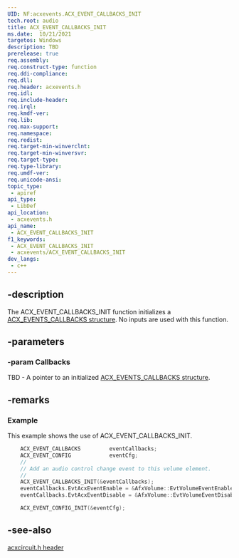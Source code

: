 ```yaml
---
UID: NF:acxevents.ACX_EVENT_CALLBACKS_INIT
tech.root: audio
title: ACX_EVENT_CALLBACKS_INIT
ms.date:  10/21/2021
targetos: Windows
description: TBD
prerelease: true
req.assembly: 
req.construct-type: function
req.ddi-compliance: 
req.dll: 
req.header: acxevents.h
req.idl: 
req.include-header: 
req.irql: 
req.kmdf-ver: 
req.lib: 
req.max-support: 
req.namespace: 
req.redist: 
req.target-min-winverclnt: 
req.target-min-winversvr: 
req.target-type: 
req.type-library: 
req.umdf-ver: 
req.unicode-ansi: 
topic_type:
 - apiref
api_type:
 - LibDef
api_location:
 - acxevents.h
api_name:
 - ACX_EVENT_CALLBACKS_INIT
f1_keywords:
 - ACX_EVENT_CALLBACKS_INIT
 - acxevents/ACX_EVENT_CALLBACKS_INIT
dev_langs:
 - c++
---
```


## -description

The ACX_EVENT_CALLBACKS_INIT function initializes a [ACX_EVENTS_CALLBACKS structure](ns-acxevents-acx_event_callbacks.md). No inputs are used with this function.


## -parameters

### -param Callbacks

TBD - A pointer to an initialized [ACX_EVENTS_CALLBACKS structure](ns-acxevents-acx_event_callbacks.md).

## -remarks

### Example

This example shows the use of ACX_EVENT_CALLBACKS_INIT.

```cpp
    ACX_EVENT_CALLBACKS         eventCallbacks;
    ACX_EVENT_CONFIG            eventCfg;
    //
    // Add an audio control change event to this volume element.
    //
    ACX_EVENT_CALLBACKS_INIT(&eventCallbacks);
    eventCallbacks.EvtAcxEventEnable = &AfxVolume::EvtVolumeEventEnableCallback; 
    eventCallbacks.EvtAcxEventDisable = &AfxVolume::EvtVolumeEventDisableCallback;

    ACX_EVENT_CONFIG_INIT(&eventCfg);

```


## -see-also

[acxcircuit.h header](index.md)


